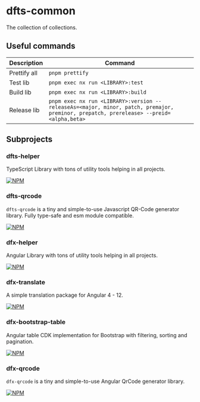# dfts-common

The collection of collections.

## Useful commands

| Description  | Command                                                                                                                                |
| ------------ | -------------------------------------------------------------------------------------------------------------------------------------- |
| Prettify all | `pnpm prettify`                                                                                                                        |
| Test lib     | `pnpm exec nx run <LIBRARY>:test`                                                                                                      |
| Build lib    | `pnpm exec nx run <LIBRARY>:build`                                                                                                     |
| Release lib  | `pnpm exec nx run <LIBRARY>:version --releaseAs=<major, minor, patch, premajor, preminor, prepatch, prerelease> --preid=<alpha,beta> ` |

## Subprojects

### dfts-helper

TypeScript Library with tons of utility tools helping in all projects.

[![NPM](https://nodei.co/npm/dfts-helper.png)](https://npmjs.org/package/dfts-helper)

### dfts-qrcode

`dfts-qrcode` is a tiny and simple-to-use Javascript QR-Code generator library. Fully type-safe and esm module compatible.

[![NPM](https://nodei.co/npm/dfts-qrcode.png)](https://npmjs.org/package/dfts-qrcode)

### dfx-helper

Angular Library with tons of utility tools helping in all projects.

[![NPM](https://nodei.co/npm/dfx-helper.png)](https://npmjs.org/package/dfx-helper)

### dfx-translate

A simple translation package for Angular 4 - 12.

[![NPM](https://nodei.co/npm/dfx-translate.png)](https://npmjs.org/package/dfx-translate)

### dfx-bootstrap-table

Angular table CDK implementation for Bootstrap with filtering, sorting and pagination.

[![NPM](https://nodei.co/npm/dfx-bootstrap-table.png)](https://npmjs.org/package/dfx-bootstrap-table)

### dfx-qrcode

`dfx-qrcode` is a tiny and simple-to-use Angular QrCode generator library.

[![NPM](https://nodei.co/npm/dfx-qrcode.png)](https://npmjs.org/package/dfx-qrcode)
